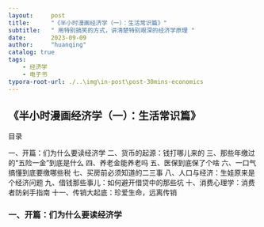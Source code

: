 ```yaml
---
layout:     post
title:      "《半小时漫画经济学（一）：生活常识篇》"
subtitle:   " 用特别搞笑的方式，讲清楚特别艰深的经济学原理 "
date:       2023-09-09
author:     "huanqing"
catalog: true
tags:
    - 经济学
    - 电子书
typora-root-url: ./..\img\in-post\post-30mins-economics
---
```




## 《半小时漫画经济学（一）：生活常识篇》

目录

一、开篇：们为什么要读经济学
二、货币的起源：钱打哪儿来的
三、那些年缴过的“五险一金”到底是什么
四、养老金能养老吗
五、医保到底保了个啥
六、一口气搞懂到底要缴哪些税
七、买房前必须知道的二三事
八、人口与经济：生娃原来是个经济问题
九、借钱那些事儿：如何避开借贷中的那些坑
十、消费心理学：消费者防剁手指南
十一、传销大起底：珍爱生命，远离传销



### 一、开篇：们为什么要读经济学

